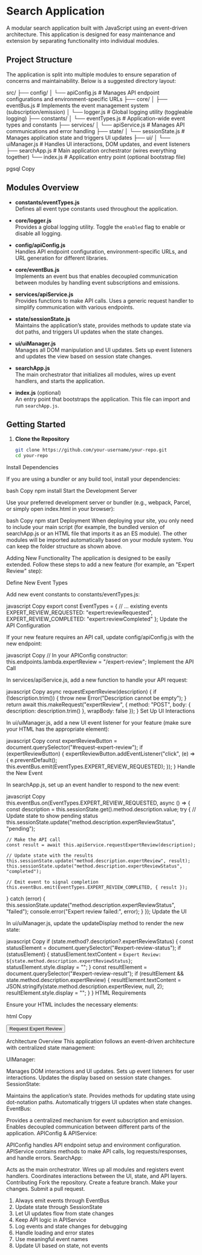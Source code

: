 # Search Application

A modular search application built with JavaScript using an event-driven architecture. This application is designed for easy maintenance and extension by separating functionality into individual modules.

## Project Structure

The application is split into multiple modules to ensure separation of concerns and maintainability. Below is a suggested directory layout:

src/ ├── config/ │ └── apiConfig.js # Manages API endpoint configurations and environment-specific URLs ├── core/ │ ├── eventBus.js # Implements the event management system (subscription/emission) │ └── logger.js # Global logging utility (toggleable logging) ├── constants/ │ └── eventTypes.js # Application-wide event types and constants ├── services/ │ └── apiService.js # Manages API communications and error handling ├── state/ │ └── sessionState.js # Manages application state and triggers UI updates ├── ui/ │ └── uiManager.js # Handles UI interactions, DOM updates, and event listeners ├── searchApp.js # Main application orchestrator (wires everything together) └── index.js # Application entry point (optional bootstrap file)

pgsql
Copy

## Modules Overview

- **constants/eventTypes.js**  
  Defines all event type constants used throughout the application.

- **core/logger.js**  
  Provides a global logging utility. Toggle the `enabled` flag to enable or disable all logging.

- **config/apiConfig.js**  
  Handles API endpoint configuration, environment-specific URLs, and URL generation for different libraries.

- **core/eventBus.js**  
  Implements an event bus that enables decoupled communication between modules by handling event subscriptions and emissions.

- **services/apiService.js**  
  Provides functions to make API calls. Uses a generic request handler to simplify communication with various endpoints.

- **state/sessionState.js**  
  Maintains the application’s state, provides methods to update state via dot paths, and triggers UI updates when the state changes.

- **ui/uiManager.js**  
  Manages all DOM manipulation and UI updates. Sets up event listeners and updates the view based on session state changes.

- **searchApp.js**  
  The main orchestrator that initializes all modules, wires up event handlers, and starts the application.

- **index.js** (optional)  
  An entry point that bootstraps the application. This file can import and run `searchApp.js`.

## Getting Started

1. **Clone the Repository**

   ```bash
   git clone https://github.com/your-username/your-repo.git
   cd your-repo
Install Dependencies

If you are using a bundler or any build tool, install your dependencies:

bash
Copy
npm install
Start the Development Server

Use your preferred development server or bundler (e.g., webpack, Parcel, or simply open index.html in your browser):

bash
Copy
npm start
Deployment
When deploying your site, you only need to include your main script (for example, the bundled version of searchApp.js or an HTML file that imports it as an ES module). The other modules will be imported automatically based on your module system. You can keep the folder structure as shown above.

Adding New Functionality
The application is designed to be easily extended. Follow these steps to add a new feature (for example, an "Expert Review" step):

Define New Event Types

Add new event constants to constants/eventTypes.js:

javascript
Copy
export const EventTypes = {
  // ... existing events
  EXPERT_REVIEW_REQUESTED: "expert:reviewRequested",
  EXPERT_REVIEW_COMPLETED: "expert:reviewCompleted"
};
Update the API Configuration

If your new feature requires an API call, update config/apiConfig.js with the new endpoint:

javascript
Copy
// In your APIConfig constructor:
this.endpoints.lambda.expertReview = "/expert-review";
Implement the API Call

In services/apiService.js, add a new function to handle your API request:

javascript
Copy
async requestExpertReview(description) {
  if (!description.trim()) {
    throw new Error("Description cannot be empty");
  }
  return await this.makeRequest("expertReview", {
    method: "POST",
    body: { description: description.trim() },
    wrapBody: false
  });
}
Set Up UI Interactions

In ui/uiManager.js, add a new UI event listener for your feature (make sure your HTML has the appropriate element):

javascript
Copy
const expertReviewButton = document.querySelector("#request-expert-review");
if (expertReviewButton) {
  expertReviewButton.addEventListener("click", (e) => {
    e.preventDefault();
    this.eventBus.emit(EventTypes.EXPERT_REVIEW_REQUESTED);
  });
}
Handle the New Event

In searchApp.js, set up an event handler to respond to the new event:

javascript
Copy
this.eventBus.on(EventTypes.EXPERT_REVIEW_REQUESTED, async () => {
  const description = this.sessionState.get().method.description.value;
  try {
    // Update state to show pending status
    this.sessionState.update("method.description.expertReviewStatus", "pending");
    
    // Make the API call
    const result = await this.apiService.requestExpertReview(description);
    
    // Update state with the results
    this.sessionState.update("method.description.expertReview", result);
    this.sessionState.update("method.description.expertReviewStatus", "completed");
    
    // Emit event to signal completion
    this.eventBus.emit(EventTypes.EXPERT_REVIEW_COMPLETED, { result });
  } catch (error) {
    this.sessionState.update("method.description.expertReviewStatus", "failed");
    console.error("Expert review failed:", error);
  }
});
Update the UI

In ui/uiManager.js, update the updateDisplay method to render the new state:

javascript
Copy
if (state.method?.description?.expertReviewStatus) {
  const statusElement = document.querySelector("#expert-review-status");
  if (statusElement) {
    statusElement.textContent = `Expert Review: ${state.method.description.expertReviewStatus}`;
    statusElement.style.display = "";
  }
  const resultElement = document.querySelector("#expert-review-result");
  if (resultElement && state.method.description.expertReview) {
    resultElement.textContent = JSON.stringify(state.method.description.expertReview, null, 2);
    resultElement.style.display = "";
  }
}
HTML Requirements

Ensure your HTML includes the necessary elements:

html
Copy
<!-- Button to trigger expert review -->
<button id="request-expert-review">Request Expert Review</button>

<!-- Display expert review status -->
<div id="expert-review-status" style="display: none;"></div>

<!-- Display expert review results -->
<div id="expert-review-result" style="display: none;"></div>
Architecture Overview
This application follows an event-driven architecture with centralized state management:

UIManager:

Manages DOM interactions and UI updates.
Sets up event listeners for user interactions.
Updates the display based on session state changes.
SessionState:

Maintains the application’s state.
Provides methods for updating state using dot-notation paths.
Automatically triggers UI updates when state changes.
EventBus:

Provides a centralized mechanism for event subscription and emission.
Enables decoupled communication between different parts of the application.
APIConfig & APIService:

APIConfig handles API endpoint setup and environment configuration.
APIService contains methods to make API calls, log requests/responses, and handle errors.
SearchApp:

Acts as the main orchestrator.
Wires up all modules and registers event handlers.
Coordinates interactions between the UI, state, and API layers.
Contributing
Fork the repository.
Create a feature branch.
Make your changes.
Submit a pull request.

1. Always emit events through EventBus
2. Update state through SessionState
3. Let UI updates flow from state changes
4. Keep API logic in APIService
5. Log events and state changes for debugging
6. Handle loading and error states
7. Use meaningful event names
8. Update UI based on state, not events
